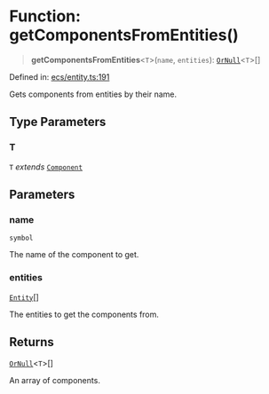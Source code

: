 # Function: getComponentsFromEntities()

> **getComponentsFromEntities**\<`T`\>(`name`, `entities`): [`OrNull`](../type-aliases/OrNull.md)\<`T`\>[]

Defined in: [ecs/entity.ts:191](https://github.com/Forge-Game-Engine/Forge/blob/6eae4e51dbdc502818b1c2f3a3ffce9e4a1fd125/src/ecs/entity.ts#L191)

Gets components from entities by their name.

## Type Parameters

### T

`T` *extends* [`Component`](../interfaces/Component.md)

## Parameters

### name

`symbol`

The name of the component to get.

### entities

[`Entity`](../classes/Entity.md)[]

The entities to get the components from.

## Returns

[`OrNull`](../type-aliases/OrNull.md)\<`T`\>[]

An array of components.
